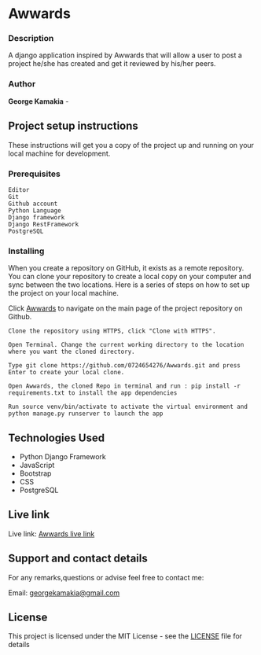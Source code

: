 # Awwards


### Description

A django application inspired by Awwards that will allow a user to post a project he/she has created and get it reviewed by his/her peers.
### Author

**George Kamakia** - 


## Project setup instructions

These instructions will get you a copy of the project up and running on your local machine for development.

### Prerequisites

```
Editor
Git
Github account
Python Language
Django framework
Django RestFramework
PostgreSQL
```

### Installing

When you create a repository on GitHub, it exists as a remote repository. You can clone your repository to create a local copy on your computer and sync between the two locations. Here is a series of steps on how to set up the project on your local machine.

Click [Awwards](https://george255.herokuapp.com/) to navigate on the main page of the project repository on Github.

```
Clone the repository using HTTPS, click "Clone with HTTPS".
```

```
Open Terminal. Change the current working directory to the location where you want the cloned directory.
```

```
Type git clone https://github.com/0724654276/Awwards.git and press Enter to create your local clone.

```

```
Open Awwards, the cloned Repo in terminal and run : pip install -r requirements.txt to install the app dependencies

```

```
Run source venv/bin/activate to activate the virtual environment and python manage.py runserver to launch the app

```

## Technologies Used
- Python Django Framework
- JavaScript
- Bootstrap
- CSS
- PostgreSQL

## Live link

Live link: [Awwards live link](https://george255.herokuapp.com/)

## Support and contact details

For any remarks,questions or advise feel free to contact me:

Email: [georgekamakia@gmail.com ]()

## License

This project is licensed under the MIT License - see the [LICENSE](LICENSE) file for details